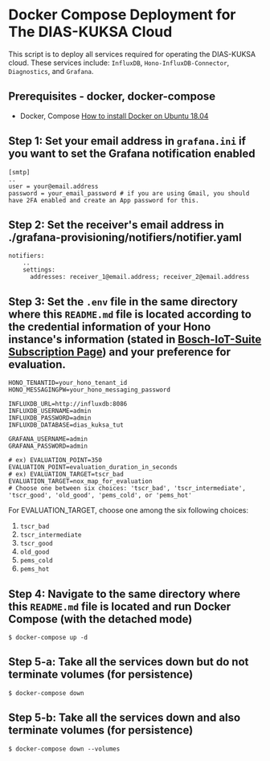 # Docker Compose Deployment for The DIAS-KUKSA Cloud

This script is to deploy all services required for operating the DIAS-KUKSA cloud.
These services include: `InfluxDB`, `Hono-InfluxDB-Connector`, `Diagnostics`, and `Grafana`.

## Prerequisites - docker, docker-compose

* Docker, Compose [How to install Docker on Ubuntu 18.04](https://phoenixnap.com/kb/how-to-install-docker-on-ubuntu-18-04)

## Step 1: Set your email address in `grafana.ini` if you want to set the Grafana notification enabled

```
[smtp]
..
user = your@email.address
password = your_email_password # if you are using Gmail, you should have 2FA enabled and create an App password for this.
```

## Step 2: Set the receiver's email address in ./grafana-provisioning/notifiers/notifier.yaml

```
notifiers:
    ..
    settings:
      addresses: receiver_1@email.address; receiver_2@email.address
```

## Step 3: Set the `.env` file in the same directory where this `README.md` file is located according to the credential information of your Hono instance's information (stated in [Bosch-IoT-Suite Subscription Page](https://accounts.bosch-iot-suite.com/subscriptions/)) and your preference for evaluation.

```
HONO_TENANTID=your_hono_tenant_id
HONO_MESSAGINGPW=your_hono_messaging_password

INFLUXDB_URL=http://influxdb:8086
INFLUXDB_USERNAME=admin
INFLUXDB_PASSWORD=admin
INFLUXDB_DATABASE=dias_kuksa_tut

GRAFANA_USERNAME=admin
GRAFANA_PASSWORD=admin

# ex) EVALUATION_POINT=350
EVALUATION_POINT=evaluation_duration_in_seconds
# ex) EVALUATION_TARGET=tscr_bad
EVALUATION_TARGET=nox_map_for_evaluation
# Choose one between six choices: 'tscr_bad', 'tscr_intermediate', 'tscr_good', 'old_good', 'pems_cold', or 'pems_hot'
```
For EVALUATION_TARGET, choose one among the six following choices: 
1. `tscr_bad`
2. `tscr_intermediate`
3. `tscr_good` 
4. `old_good` 
5. `pems_cold`
6. `pems_hot`

## Step 4: Navigate to the same directory where this `README.md` file is located and run Docker Compose (with the detached mode)

~~~
$ docker-compose up -d
~~~

## Step 5-a: Take all the services down but do not terminate volumes (for persistence)

~~~
$ docker-compose down
~~~

## Step 5-b: Take all the services down and also terminate volumes (for persistence)

~~~
$ docker-compose down --volumes
~~~
